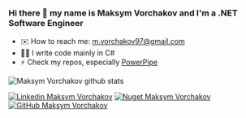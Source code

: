 ### Hi there 👋 my name is Maksym Vorchakov and I'm a .NET Software Engineer

- ✉️ How to reach me: m.vorchakov97@gmail.com
- 👨‍💻 I write code mainly in C#
- ⚡ Check my repos, especially [PowerPipe](https://github.com/mvSapphire/PowerPipe)

![Maksym Vorchakov github stats](https://github-readme-stats.vercel.app/api?username=mvSapphire&count_private=true&theme=tokyonight&show_icons=true)


[![Linkedin Maksym Vorchakov](https://img.shields.io/badge/-Maksy%20Vorchakov-blue?style=flat-square&logo=Linkedin&logoColor=white&link=https://www.linkedin.com/in/fernando-luiz-lima/)](https://www.linkedin.com/in/vorchakov/)
[![Nuget Maksym Vorchakov](https://img.shields.io/badge/-Maksym%20Vorchakov-blue?style=flat-square&logo=nuget&logoColor=white&link=https://www.nuget.org/profiles/fernando.lima/)](https://www.nuget.org/profiles/Vorchakov/)
[![GitHub Maksym Vorchakov](https://img.shields.io/github/followers/ffernandolima?label=follow&style=social)](https://github.com/ffernandolima)
